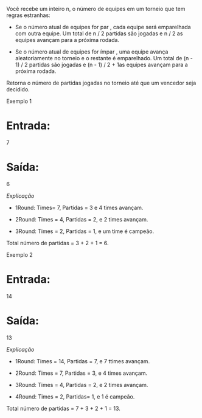 Você recebe um inteiro n, o número de equipes em um torneio que tem regras estranhas:

- Se o número atual de equipes for par , cada equipe será emparelhada com outra equipe. Um total de n / 2 partidas são jogadas e n / 2 as equipes avançam para a próxima rodada.

- Se o número atual de equipes for ímpar , uma equipe avança aleatoriamente no torneio e o restante é emparelhado. Um total de (n - 1) / 2 partidas são jogadas e (n - 1) / 2 + 1as equipes avançam para a próxima rodada.

Retorna o número de partidas jogadas no torneio até que um vencedor seja decidido.


Exemplo 1

# Entrada:
7

# Saída:
6

*Explicação* 

- 1Round: Times=  7, Partidas = 3 e 4 times avançam.

- 2Round: Times = 4, Partidas = 2, e 2 times avançam.

- 3Round: Times = 2, Partidas = 1, e um time é campeão.

Total número de partidas = 3 + 2 + 1 = 6.



Exemplo 2

# Entrada:
14

# Saída:
13

*Explicação*

- 1Round: Times = 14, Partidas = 7, e 7 ttimes avançam.

- 2Round: Times = 7, Partidas = 3, e 4 times avançam.

- 3Round: Times = 4, Partidas = 2, e 2 times avançam.

- 4Round: Times = 2, Partidas=  1, e 1 é campeão.

Total número de partidas = 7 + 3 + 2 + 1 = 13.